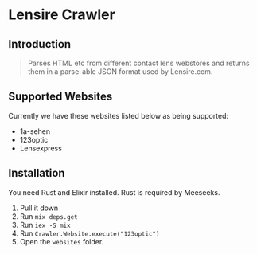 # Lensire Crawler

## Introduction

> Parses HTML etc from different contact lens webstores and returns them in a parse-able JSON format used by Lensire.com.

## Supported Websites

Currently we have these websites listed below as being supported:

* 1a-sehen
* 123optic
* Lensexpress

## Installation

You need Rust and Elixir installed. Rust is required by Meeseeks.

1. Pull it down
2. Run `mix deps.get`
3. Run `iex -S mix`
4. Run `Crawler.Website.execute("123optic")`
5. Open the `websites` folder.
